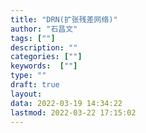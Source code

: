 ```yaml
---
title: "DRN(扩张残差网络)"
author: "石昌文"
tags: [""]
description: ""
categories: [""]
keywords:  [""]
type: ""
draft: true
layout: 
data: 2022-03-19 14:34:22
lastmod: 2022-03-22 17:15:02
---
```

